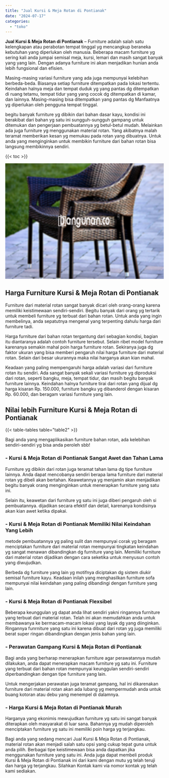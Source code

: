 ```yaml
---
title: "Jual Kursi & Meja Rotan di Pontianak"
date: "2024-07-17"
categories: 
  - "toko"
---
```


**Jual Kursi & Meja Rotan di Pontianak** – Furniture adalah salah satu kelengkapan atau perabotan tempat tinggal yg mencangkup beraneka kebutuhan yang diperlukan oleh manusia. Beberapa macam furniture yg sering kali anda jumpai semisal meja, kursi, lemari dan masih sangat banyak yang yang lain. Dengan adanya furniture ini akan menjadikan hunian anda lebih fungsional dan efisien.

Masing-masing variasi furniture yang ada juga mempunyai kelebihan berbeda-beda. Biasanya setiap furniture ditempatkan pada lokasi tertentu. Keindahan halnya meja dan tempat duduk yg yang pantas dg ditempatkan di ruang tetamu, tempat tidur yang yang cocok dg ditempatkan di kamar, dan lainnya. Masing-masing bisa ditempatkan yang pantas dg Manfaatnya yg diperlukan oleh pengguna tempat tinggal.

begitu banyak furniture yg dibikin dari bahan dasar kayu, kondisi ini berakibat dari bahan yg satu ini sungguh-sungguh gampang untuk ditemukan dan pengerjaan pembuatannya yg betul-betul mudah. Melainkan ada juga furniture yg menggunakan material rotan. Yang akibatnya malah teramat memberikan kesan yg memukau pada rotan yang dibuatnya. Untuk anda yang menginginkan untuk membikin furniture dari bahan rotan bisa langsung membikinnya sendiri.

{{< toc >}}

![Jual Kursi & Meja Rotan di Pontianak](/images/kursi-meja-rotan-murah29.png)

## Harga Furniture Kursi & Meja Rotan di Pontianak

Furniture dari material rotan sangat banyak dicari oleh orang-orang karena memiliki keistimewaan sendiri-sendiri. Begitu banyak dari orang yg tertarik untuk membeli furniture yg terbuat dari bahan rotan. Untuk anda yang ingin membelinya, anda sepatutnya mengenal yang terpenting dahulu harga dari furniture tadi.

Harga furniture dari bahan rotan tergantung dari sebagian kondisi, bagian itu diantaranya adalah contoh furniture tersebut. Selain ribet model furniture karenanya semakin mahal poin harga furniture rotan. Sekiranya juga dg faktor ukuran yang bisa memberi pengaruh nilai harga furniture dari material rotan. Selain dari besar ukurannya maka nilai harganya akan kian mahal.

Keadaan yang paling mempengaruhi harga adalah variasi dari furniture rotan itu sendiri. Ada sangat banyak sekali variasi furniture yg diproduksi dari rotan, seperti bangku, meja, tempat tidur, dan masih begitu banyak furniture lainnya. Keindahan halnya furniture tirai dari rotan yang dijual dg harga kisaran Rp. 150.000, furniture bangku yg dibanderol dengan kisaran Rp. 60.000, dan beragam variasi furniture yang lain.

## Nilai lebih Furniture Kursi & Meja Rotan di Pontianak

{{< table-tables table="table2" >}}

Bagi anda yang mengaplikasikan furniture bahan rotan, ada kelebihan sendiri-sendiri yg bisa anda peroleh sbb!

### \- Kursi & Meja Rotan di Pontianak Sangat Awet dan Tahan Lama

Furniture yg dibikin dari rotan juga teramat tahan lama dg tipe furniture lainnya. Anda dapat mencobanya sendiri berapa lama furniture dari material rotan yg dibeli akan bertahan. Keawetannya yg menjamin akan menjadikan begitu banyak orang menginginkan untuk menerapkan furniture yang satu ini.

Selain itu, keawetan dari furniture yg satu ini juga diberi pengaruh oleh si pembuatannya. dijadikan secara efektif dan detail, karenanya kondisinya akan kian awet ketika dipakai.

### \- Kursi & Meja Rotan di Pontianak Memiliki Nilai Keindahan Yang Lebih

metode pembuatannya yg paling sulit dan mempunyai corak yg beragam menciptakan furniture dari material rotan mempunyai tingkatan keindahan yg sangat menawan dibandingkan dg furniture yang lain. Memiliki furniture dari material rotan dijadikan dengan cara seketika untuk menyusun contoh yang diwujudkan.

Berbeda dg furniture yang lain yg motifnya diciptakan dg sistem diukir semisal furniture kayu. Keadaan inilah yang menghasilkan furniture sofa mempunyai nilai keindahan yang paling dibandingi dengan furniture yang lain.

### \- Kursi & Meja Rotan di Pontianak Flexsibel

Beberapa keunggulan yg dapat anda lihat sendiri yakni ringannya furniture yang terbuat dari material rotan. Telah ini akan memudahkan anda untuk membawanya ke bermacam-macam lokasi yang layak dg yang diinginkan. Ringannya funrniture yang satu ini karena dibuat dari rotan yg juga memiliki berat super ringan dibandingkan dengan jenis bahan yang lain.

### \- Perawatan Gampang Kursi & Meja Rotan di Pontianak

Bagi anda yang berharap menerapkan furniture agar perawatannya mudah dilakukan, anda dapat menerapkan macam furniture yg satu ini. Furniture yang terbuat dari bahan rotan mempunyai keunggulan sendiri-sendiri diperbandingkan dengan tipe furniture yang lain.

Untuk mengerjakan perawatan juga teramat gampang, hal ini dikarenakan furniture dari material rotan akan ada lubang yg mempermudah anda untuk buang kotoran atau debu yang menempel di dalamnya.

### \- Harga Kursi & Meja Rotan di Pontianak Murah

Harganya yang ekonimis mewujudkan furniture yg satu ini sangat banyak diterapkan oleh masyarakat di luar sana. Bahannya yg mudah diperoleh menciptakan furniture yg satu ini memiliki poin harga yg terjangkau.

Bagi anda yang sedang mencari Jual Kursi & Meja Rotan di Pontianak, material rotan akan menjadi salah satu opsi yang cukup tepat guna untuk anda pilih. Berbagai tipe keistimewaan bisa anda dapatkan jika menggunakan furniture yang satu ini. Anda juga dapat membeli produk Kursi & Meja Rotan di Pontianak ini dari kami dengan mutu yg telah teruji dan harga yg terjangkau. Silahkan Kontak kami via nomor kontak yg telah kami sediakan.
